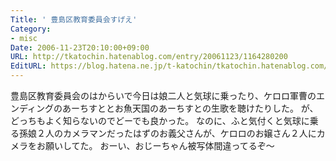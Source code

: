```yaml
---
Title: ' 豊島区教育委員会すげえ'
Category:
- misc
Date: 2006-11-23T20:10:00+09:00
URL: http://tkatochin.hatenablog.com/entry/20061123/1164280200
EditURL: https://blog.hatena.ne.jp/t-katochin/tkatochin.hatenablog.com/atom/entry/6653586347154755717
---
```



豊島区教育委員会のはからいで今日は娘二人と気球に乗ったり、ケロロ軍曹のエンディングのあーちすととお魚天国のあーちすとの生歌を聴けたりした。
が、どっちもよく知らないのでどーでも良かった。
なのに、ふと気付くと気球に乗る孫娘２人のカメラマンだったはずのお義父さんが、ケロロのお嬢さん２人にカメラをお願いしてた。
おーい、おじーちゃん被写体間違ってるぞ〜
